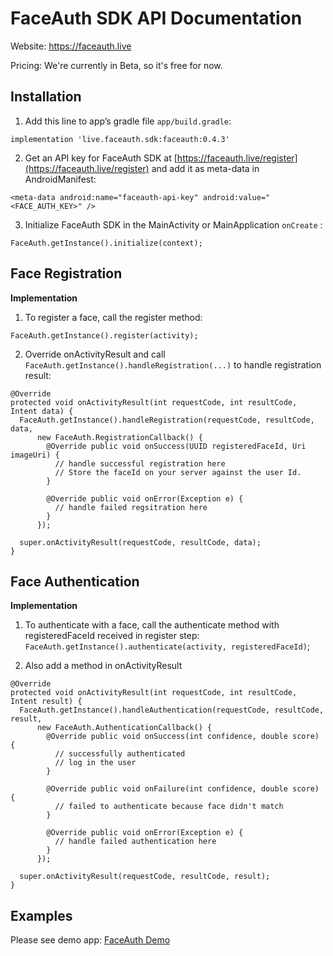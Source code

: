 # FaceAuth SDK API Documentation

Website: https://faceauth.live

Pricing: We're currently in Beta, so it's free for now. 

## Installation
1. Add this line to app’s gradle file `app/build.gradle`:
```
implementation 'live.faceauth.sdk:faceauth:0.4.3'
```
2. Get an API key for FaceAuth SDK at [https://faceauth.live/register](https://faceauth.live/register) and add it as meta-data in AndroidManifest:
```
<meta-data android:name="faceauth-api-key" android:value="<FACE_AUTH_KEY>" />
```
3. Initialize FaceAuth SDK in the MainActivity or MainApplication `onCreate` :
```
FaceAuth.getInstance().initialize(context);
```


## Face Registration

**Implementation**

1. To register a face, call the register method:
```
FaceAuth.getInstance().register(activity);
```
2. Override onActivityResult and call `FaceAuth.getInstance().handleRegistration(...)` to handle registration result:
```
@Override
protected void onActivityResult(int requestCode, int resultCode, Intent data) {
  FaceAuth.getInstance().handleRegistration(requestCode, resultCode, data,
      new FaceAuth.RegistrationCallback() {
        @Override public void onSuccess(UUID registeredFaceId, Uri imageUri) {
          // handle successful registration here
          // Store the faceId on your server against the user Id.
        }

        @Override public void onError(Exception e) {
          // handle failed regsitration here
        }
      });

  super.onActivityResult(requestCode, resultCode, data);
}
```

## Face Authentication

**Implementation**

1. To authenticate with a face, call the authenticate method with registeredFaceId received in register step:
    `FaceAuth.getInstance().authenticate(activity, registeredFaceId)`;


2. Also add a method in onActivityResult
```
@Override
protected void onActivityResult(int requestCode, int resultCode, Intent result) {
  FaceAuth.getInstance().handleAuthentication(requestCode, resultCode, result,
      new FaceAuth.AuthenticationCallback() {
        @Override public void onSuccess(int confidence, double score) {
          // successfully authenticated
          // log in the user
        }

        @Override public void onFailure(int confidence, double score) {
          // failed to authenticate because face didn't match
        }

        @Override public void onError(Exception e) {
          // handle failed authentication here
        }
      });

  super.onActivityResult(requestCode, resultCode, result);
}
```

## Examples

Please see demo app: [FaceAuth Demo](https://github.com/faceauth/faceauth-android-example)
